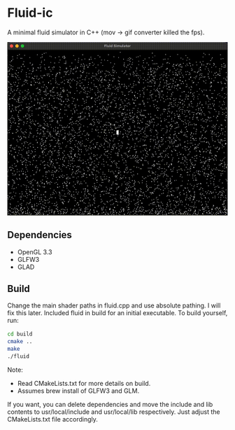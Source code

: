 # Fluid-ic

A minimal fluid simulator in C++ (mov -> gif converter killed the fps).

![Demo](https://github.com/EclipseIsDead/fluid-ic/blob/main/demo.gif)

## Dependencies
- OpenGL 3.3
- GLFW3
- GLAD

## Build

Change the main shader paths in fluid.cpp and use absolute pathing. I will fix this later. Included fluid in build for an initial executable. To build yourself, run:

```bash
cd build
cmake ..
make
./fluid
```

Note:
- Read CMakeLists.txt for more details on build.
- Assumes brew install of GLFW3 and GLM.

If you want, you can delete dependencies and move the include and lib contents to usr/local/include and usr/local/lib respectively. Just adjust the CMakeLists.txt file accordingly.
